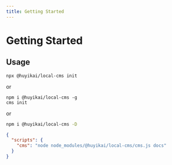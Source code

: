 ```yaml
---
title: Getting Started
---
```


# Getting Started

## Usage

```shell
npx @huyikai/local-cms init
```

or

```shell
npm i @huyikai/local-cms -g
cms init
```

or

```sh
npm i @huyikai/local-cms -D
```

```json
{
  "scripts": {
    "cms": "node node_modules/@huyikai/local-cms/cms.js docs"
  }
}
```

